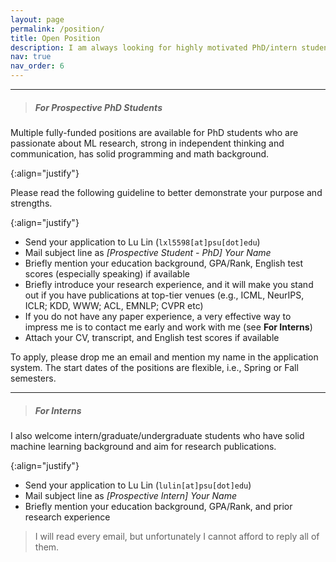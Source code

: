 ```yaml
---
layout: page
permalink: /position/
title: Open Position
description: I am always looking for highly motivated PhD/intern students to join my group. Please check the following information before contacting me.
nav: true
nav_order: 6
---
```


<hr>
<blockquote class="block-tip"><h5 text-align="left">For Prospective PhD Students</h5></blockquote>

Multiple fully-funded positions are available for PhD students who are passionate about ML research, strong in independent thinking and communication, has solid programming and math background. 
<!--  -->
{:align="justify"}

Please read the following guideline to better demonstrate your purpose and strengths.  
<!--  -->
{:align="justify"}

* Send your application to Lu Lin (`lxl5598[at]psu[dot]edu`)
* Mail subject line as *[Prospective Student - PhD] Your Name*
* Briefly mention your education background, GPA/Rank, English test scores (especially speaking) if available
* Briefly introduce your research experience, and it will make you stand out if you have publications at top-tier venues (e.g., ICML, NeurIPS, ICLR; KDD, WWW; ACL, EMNLP; CVPR etc)
* If you do not have any paper experience, a very effective way to impress me is to contact me early and work with me (see **For Interns**)
* Attach your CV, transcript, and English test scores if available

To apply, please drop me an email and mention my name in the application system. The start dates of the positions are flexible, i.e., Spring or Fall semesters.

<hr>
<blockquote class="block-tip"><h5 text-align="left">For Interns</h5></blockquote>

I also welcome intern/graduate/undergraduate students who have solid machine learning background and aim for research publications.
<!--  -->
{:align="justify"}

* Send your application to Lu Lin (`lulin[at]psu[dot]edu`)
* Mail subject line as *[Prospective Intern] Your Name*
* Briefly mention your education background, GPA/Rank, and prior research experience

<blockquote class="block-warning"><p text-align="left">I will read every email, but unfortunately I cannot afford to reply all of them.</p></blockquote>
